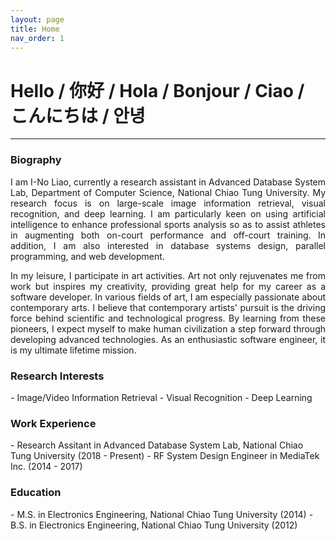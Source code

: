```yaml
---
layout: page
title: Home
nav_order: 1
---
```


# Hello / 你好 / Hola / Bonjour / Ciao / こんにちは / 안녕

---

<h3>Biography</h3>
<p align="justify">
I am I-No Liao, currently a research assistant in Advanced Database System Lab, Department of Computer Science, National Chiao Tung University. My research focus is on large-scale image information retrieval, visual recognition, and deep learning. I am particularly keen on using artificial intelligence to enhance professional sports analysis so as to assist athletes in augmenting both on-court performance and off-court training. In addition, I am also interested in database systems design, parallel programming, and web development.
</p>

<p align="justify">
In my leisure, I participate  in art activities. Art not only rejuvenates me from work but inspires my creativity, providing great help for my career as a software developer. In various fields of art, I am especially passionate about contemporary arts. I believe that contemporary artists' pursuit is the driving force behind scientific and technological progress. By learning from these pioneers, I expect myself to make human civilization a step forward through developing advanced technologies. As an enthusiastic software engineer, it is my ultimate lifetime mission.
</p>

<h3>Research Interests</h3>
- Image/Video Information Retrieval
- Visual Recognition
- Deep Learning

<h3>Work Experience</h3>
- Research Assitant in Advanced Database System Lab, National Chiao Tung University (2018 - Present)
- RF System Design Engineer in MediaTek Inc. (2014 - 2017)

<h3>Education</h3>
- M.S. in Electronics Engineering, National Chiao Tung University (2014)
- B.S. in Electronics Engineering, National Chiao Tung University (2012)